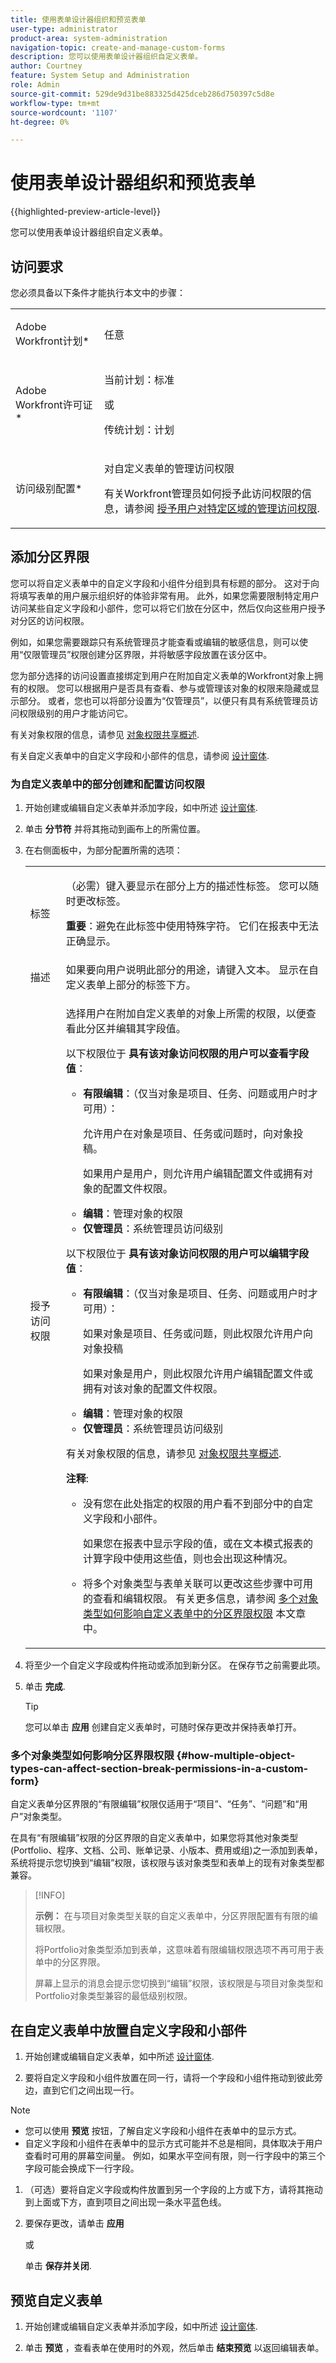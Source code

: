 ```yaml
---
title: 使用表单设计器组织和预览表单
user-type: administrator
product-area: system-administration
navigation-topic: create-and-manage-custom-forms
description: 您可以使用表单设计器组织自定义表单。
author: Courtney
feature: System Setup and Administration
role: Admin
source-git-commit: 529de9d31be883325d425dceb286d750397c5d8e
workflow-type: tm+mt
source-wordcount: '1107'
ht-degree: 0%

---
```



# 使用表单设计器组织和预览表单

{{highlighted-preview-article-level}}

您可以使用表单设计器组织自定义表单。

## 访问要求

您必须具备以下条件才能执行本文中的步骤：

<table style="table-layout:auto"> 
 <col> 
 <col> 
 <tbody> 
  <tr data-mc-conditions=""> 
   <td role="rowheader"> <p>Adobe Workfront计划*</p> </td> 
   <td>任意</td> 
  </tr> 
  <tr> 
   <td role="rowheader">Adobe Workfront许可证*</td> 
   <td>
   <p>当前计划：标准</p>
   <p>或</p>
   <p>传统计划：计划</p></td> 
  </tr> 
  <tr data-mc-conditions=""> 
   <td role="rowheader">访问级别配置*</td> 
   <td> <p>对自定义表单的管理访问权限</p> <p>有关Workfront管理员如何授予此访问权限的信息，请参阅 <a href="/help/quicksilver/administration-and-setup/add-users/configure-and-grant-access/grant-users-admin-access-certain-areas.md" class="MCXref xref">授予用户对特定区域的管理访问权限</a>.</p> </td> 
  </tr>  
 </tbody> 
</table>

## 添加分区界限

您可以将自定义表单中的自定义字段和小组件分组到具有标题的部分。 这对于向将填写表单的用户展示组织好的体验非常有用。 此外，如果您需要限制特定用户访问某些自定义字段和小部件，您可以将它们放在分区中，然后仅向这些用户授予对分区的访问权限。

例如，如果您需要跟踪只有系统管理员才能查看或编辑的敏感信息，则可以使用“仅限管理员”权限创建分区界限，并将敏感字段放置在该分区中。

您为部分选择的访问设置直接绑定到用户在附加自定义表单的Workfront对象上拥有的权限。 您可以根据用户是否具有查看、参与或管理该对象的权限来隐藏或显示部分。 或者，您也可以将部分设置为“仅管理员”，以便只有具有系统管理员访问权限级别的用户才能访问它。

有关对象权限的信息，请参见 [对象权限共享概述](/help/quicksilver/workfront-basics/grant-and-request-access-to-objects/sharing-permissions-on-objects-overview.md).

有关自定义表单中的自定义字段和小部件的信息，请参阅 [设计窗体](/help/quicksilver/administration-and-setup/customize-workfront/create-manage-custom-forms/form-designer/design-a-form/design-a-form.md).

### 为自定义表单中的部分创建和配置访问权限

1. 开始创建或编辑自定义表单并添加字段，如中所述 [设计窗体](/help/quicksilver/administration-and-setup/customize-workfront/create-manage-custom-forms/form-designer/design-a-form/design-a-form.md).

1. 单击 **分节符** 并将其拖动到画布上的所需位置。

1. 在右侧面板中，为部分配置所需的选项：

   <table style="table-layout:auto"> 
    <col> 
    </col> 
    <col> 
    </col> 
    <tbody> 
     <tr> 
      <td role="rowheader">标签</td> 
      <td> <p>（必需）键入要显示在部分上方的描述性标签。 您可以随时更改标签。</p> <p><b>重要</b>：避免在此标签中使用特殊字符。 它们在报表中无法正确显示。</p> </td> 
     </tr> 
     <tr> 
      <td role="rowheader">描述</td> 
      <td>如果要向用户说明此部分的用途，请键入文本。 显示在自定义表单上部分的标签下方。</td> 
     </tr> 
     <!--<tr> 
      <td role="rowheader">Add Logic</td> 
      <td>Use display logic to specify whether the section should display on the form, based on selections users make in multi-choice custom fields when they fill out the form. For more information, see <a href="../../../administration-and-setup/customize-workfront/create-manage-custom-forms/display-or-skip-logic-custom-form.md" class="MCXref xref">Add display logic and skip logic to a custom form</a>.</td> 
     </tr> -->
     <tr> 
      <td role="rowheader"> <p>授予访问权限</p> </td> 
      <td> <p> 选择用户在附加自定义表单的对象上所需的权限，以便查看此分区并编辑其字段值。 
       <p>以下权限位于 <b>具有该对象访问权限的用户可以查看字段值</b>：</p> 
         <ul>  
          <li><p><b>有限编辑</b>：（仅当对象是项目、任务、问题或用户时才可用）：</p> 
          <p>允许用户在对象是项目、任务或问题时，向对象投稿。</p>
          <p>如果用户是用户，则允许用户编辑配置文件或拥有对象的配置文件权限。</p></li> 
          <li><b>编辑</b>：管理对象的权限 </li> 
          <li><b>仅管理员</b>：系统管理员访问级别</li> 
         </ul> </li> 
        <p>以下权限位于 <b>具有该对象访问权限的用户可以编辑字段值</b>： </p> 
         <ul> 
          <li> <p><b>有限编辑</b>：（仅当对象是项目、任务、问题或用户时才可用）：</p> 
           <p>如果对象是项目、任务或问题，则此权限允许用户向对象投稿</p>
          <p>如果对象是用户，则此权限允许用户编辑配置文件或拥有对该对象的配置文件权限。</p> 
          <li><b>编辑</b>：管理对象的权限 </li> 
          <li><b>仅管理员</b>：系统管理员访问级别</li> 
         </ul> </li> 
       </ul> 
       <p>有关对象权限的信息，请参见 <a href="/help/quicksilver/workfront-basics/grant-and-request-access-to-objects/sharing-permissions-on-objects-overview.md" class="MCXref xref">对象权限共享概述</a>.</p> 
       <p><b>注释</b>:  
       <ul> 
       <li> <p>没有您在此处指定的权限的用户看不到部分中的自定义字段和小部件。 </p> <p>如果您在报表中显示字段的值，或在文本模式报表的计算字段中使用这些值，则也会出现这种情况。</p> </li> 
       <li> <p>将多个对象类型与表单关联可以更改这些步骤中可用的查看和编辑权限。 有关更多信息，请参阅 <a href="#how-multiple-object-types-can-affect-section-break-permissions-in-a-custom-form" class="MCXref xref">多个对象类型如何影响自定义表单中的分区界限权限</a> 本文章中。</p> </li> 
        </ul> </p> </td> 
     </tr> 
    </tbody> 
   </table>

1. 将至少一个自定义字段或构件拖动或添加到新分区。 在保存节之前需要此项。

1. 单击 **完成**.

   >[!TIP]
   >
   >您可以单击 **应用** 创建自定义表单时，可随时保存更改并保持表单打开。

### 多个对象类型如何影响分区界限权限 {#how-multiple-object-types-can-affect-section-break-permissions-in-a-custom-form}

自定义表单分区界限的“有限编辑”权限仅适用于“项目”、“任务”、“问题”和“用户”对象类型。

在具有“有限编辑”权限的分区界限的自定义表单中，如果您将其他对象类型(Portfolio、程序、文档、公司、账单记录、小版本、费用或组)之一添加到表单，系统将提示您切换到“编辑”权限，该权限与该对象类型和表单上的现有对象类型都兼容。

>[!INFO]
>
>**示例：** 在与项目对象类型关联的自定义表单中，分区界限配置有有限的编辑权限。
>
>将Portfolio对象类型添加到表单，这意味着有限编辑权限选项不再可用于表单中的分区界限。
>
>屏幕上显示的消息会提示您切换到“编辑”权限，该权限是与项目对象类型和Portfolio对象类型兼容的最低级别权限。


## 在自定义表单中放置自定义字段和小部件


1. 开始创建或编辑自定义表单，如中所述 [设计窗体](/help/quicksilver/administration-and-setup/customize-workfront/create-manage-custom-forms/form-designer/design-a-form/design-a-form.md).

1. 要将自定义字段和小组件放置在同一行，请将一个字段和小组件拖动到彼此旁边，直到它们之间出现一行。

<!--
Courtney, this is a story that got postponed after I did the work. Slated for some time in 22.4 (https://hub.workfront.adobe.com/task/6220d425000140d7f7d3ea68cc9529c8/documents)
   You can drag multiple items. Press the following keys while you select the items, then drag the items together to the new row:
   * Mac: Command+Shift [Courtney, double-check these commands]
   * Windows: Ctrl+Shift

   When you drop the custom field or widget, a gray box displays around the two items to indicate that they share a row.
-->

>[!NOTE]
>
>* 您可以使用 **预览** 按钮，了解自定义字段和小组件在表单中的显示方式。
>* 自定义字段和小组件在表单中的显示方式可能并不总是相同，具体取决于用户查看时可用的屏幕空间量。 例如，如果水平空间有限，则一行字段中的第三个字段可能会换成下一行字段。


1. （可选）要将自定义字段或构件放置到另一个字段的上方或下方，请将其拖动到上面或下方，直到项目之间出现一条水平蓝色线。

1. 要保存更改，请单击 **应用**

   或

   单击 **保存并关闭**.

## 预览自定义表单

1. 开始创建或编辑自定义表单并添加字段，如中所述 [设计窗体](/help/quicksilver/administration-and-setup/customize-workfront/create-manage-custom-forms/form-designer/design-a-form/design-a-form.md).

1. 单击 **预览** ，查看表单在使用时的外观，然后单击 **结束预览** 以返回编辑表单。